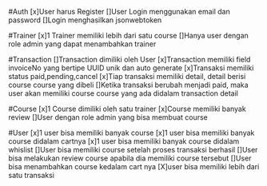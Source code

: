 

#Auth
[x]User harus Register
[]User Login menggunakan email dan password
[]Login menghasilkan jsonwebtoken



#Trainer
[x]1 Trainer memiliki lebih dari satu course
[]Hanya user dengan role admin yang dapat menambahkan trainer


#Transaction
[]Transaction dimiliki oleh User
[x]Transaction memiliki field invoiceNo yang bertipe UUID unik dan auto generate
[x]Transaksi memiliki status paid,pending,cancel
[x]Tiap transaksi memiliki detail, detail berisi course course yang dibeli
[]Ketika transaksi berubah menjadi paid, maka user akan memiliki course course yang ada didalam transaction detail

#Course
[x]1 Course dimiliki oleh satu trainer
[x]Course memiliki banyak review
[]User dengan role admin yang bisa membuat course

#User
[x]1 user bisa memiliki banyak course
[x]1 user bisa memiliki banyak course didalam cartnya
[x]1 user bisa memiliki banyak course didalam whislist
[]User bisa memiliki course setelah proses transaksi berhasil
[]User bisa melakukan review course apabila dia memiliki course tersebut
[]User bisa menambahkan course kedalam cart nya
[X]user bisa memiliki lebih dari satu transaksi